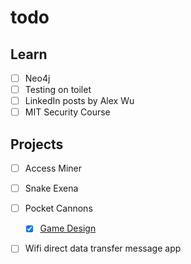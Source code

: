 # todo

## Learn
- [ ] Neo4j
- [ ] Testing on toilet
- [ ] LinkedIn posts by Alex Wu
- [ ] MIT Security Course

## Projects
- [ ] Access Miner
- [ ] Snake Exena
- [ ] Pocket Cannons
  - [x] [Game Design](https://docs.google.com/document/d/19E7D5ehD7H2gMnAsWDlhHeKCa2GF0cEnpj66-2CyTQA/edit)
- [ ] Wifi direct data transfer message app

